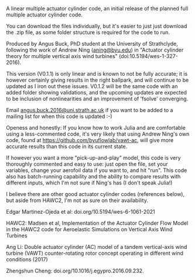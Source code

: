 A linear multiple actuator cylinder code, an initial release of the planned full multiple actuator cylinder code.

You can download the files individually, but it's easier to just just download the .zip file, as some folder structure is required for the code to run.


Produced by Angus Buck, PhD student at the University of Strathclyde, following the work of Andrew Ning (aning@byu.edu) in "Actuator cylinder theory for multiple vertical axis wind turbines" (doi:10.5194/wes-1-327-2016).


This version (V0.1.1) is only linear and is known to not be fully accurate; it is however certainly giving results in the right ballpark, and will continue to be updated as I iron out these issues. V0.1.2 will be the same code with an added folder showing validations, and the upcoming updates are expected to be inclusion of nonlinearities and an improvement of 'fsolve' converging.

Email angus.buck.2016@uni.strath.ac.uk if you want to be added to a mailing list for when this code is updated :-)


Openess and honestly: If you know how to work Julia and are comfortable using a less-commented code, it's very likely that using Andrew Ning's own code, found at https://github.com/byuflowlab/vawt-ac, will give more accurate results than this code in its current state.

If however you want a more "pick-up-and-play" model, this code is very thoroughly commented and easy to use: just open the file, set your variables, change your aerofoil data if you want to, and hit "run". This code also has batch-running capability and the ability to compare results with different inputs, which I'm not sure if Ning's has (I don't speak Julia!)


I believe there are other good actuator cylinder codes (references below), but aside from HAWC2, I'm not as sure on their availability.

Edgar Martinez-Ojeda et al: doi.org/10.5194/wes-6-1061-2021

HAWC2: Madsen et al, Implementation of the Actuator Cylinder Flow Model in the HAWC2 code for Aeroelastic Simulations on Vertical Axis Wind Turbines

Ang Li: Double actuator cylinder (AC) model of a tandem vertical-axis wind turbine (VAWT) counter-rotating rotor concept operating in different wind conditions (2017)

Zhengshun Cheng: doi.org/10.1016/j.egypro.2016.09.232. 
